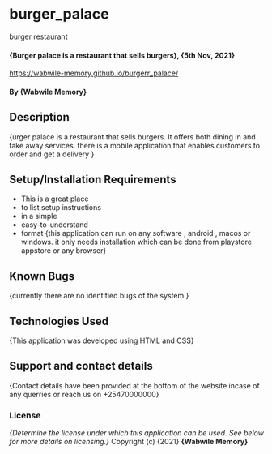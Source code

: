 # burger_palace
burger restaurant
#### {Burger palace is a restaurant that sells burgers}, {5th Nov, 2021}
https://wabwile-memory.github.io/burgerr_palace/
#### By **{Wabwile Memory}**
## Description
{urger palace is a restaurant that sells burgers. It offers both dining in and take away services. there is a mobile application that enables customers to order and get a delivery }
## Setup/Installation Requirements
* This is a great place
* to list setup instructions
* in a simple
* easy-to-understand
* format
{this application can run on any software , android , macos or windows. it only needs installation which can be done from playstore appstore or any browser}
## Known Bugs
{currently there are no identified bugs of the system }
## Technologies Used
{This application was developed using HTML and CSS}
## Support and contact details
{Contact details have been provided at the bottom of the website incase of any querries or reach us on +25470000000}
### License
*{Determine the license under which this application can be used.  See below for more details on licensing.}*
Copyright (c) {2021} **{Wabwile Memory}**
